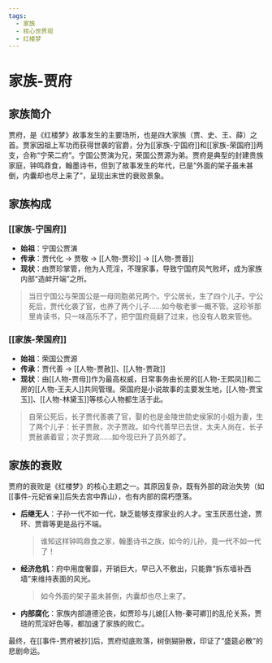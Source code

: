 ```yaml
---
tags:
  - 家族
  - 核心世界观
  - 红楼梦
---
```


# 家族-贾府

## 家族简介

贾府，是《红楼梦》故事发生的主要场所，也是四大家族（贾、史、王、薛）之首。贾家因祖上军功而获得世袭的官爵，分为[[家族-宁国府]]和[[家族-荣国府]]两支，合称“宁荣二府”。宁国公贾演为兄，荣国公贾源为弟。贾府是典型的封建贵族家庭，钟鸣鼎食，翰墨诗书，但到了故事发生的年代，已是“外面的架子虽未甚倒，内囊却也尽上来了”，呈现出末世的衰败景象。

## 家族构成

### [[家族-宁国府]]
*   **始祖**：宁国公贾演
*   **传承**：贾代化 -> 贾敬 -> [[人物-贾珍]] -> [[人物-贾蓉]]
*   **现状**：由贾珍掌管，他为人荒淫，不理家事，导致宁国府风气败坏，成为家族内部“造衅开端”之所。

> 当日宁国公与荣国公是一母同胞弟兄两个。宁公居长，生了四个儿子。宁公死后，贾代化袭了官，也养了两个儿子……如今敬老爹一概不管。这珍爷那里肯读书，只一味高乐不了，把宁国府竟翻了过来，也没有人敢来管他。

### [[家族-荣国府]]
*   **始祖**：荣国公贾源
*   **传承**：贾代善 -> [[人物-贾赦]]、[[人物-贾政]]
*   **现状**：由[[人物-贾母]]作为最高权威，日常事务由长房的[[人物-王熙凤]]和二房的[[人物-王夫人]]共同管理。荣国府是小说故事的主要发生地，[[人物-贾宝玉]]、[[人物-林黛玉]]等核心人物都生活于此。

> 自荣公死后，长子贾代善袭了官，娶的也是金陵世勋史侯家的小姐为妻，生了两个儿子：长子贾赦，次子贾政。如今代善早已去世，太夫人尚在，长子贾赦袭着官；次子贾政……如今现已升了员外郎了。

## 家族的衰败

贾府的衰败是《红楼梦》的核心主题之一。其原因复杂，既有外部的政治失势（如[[事件-元妃省亲]]后失去宫中靠山），也有内部的腐朽堕落。

*   **后继无人**：子孙一代不如一代，缺乏能够支撑家业的人才。宝玉厌恶仕途，贾环、贾蓉等更是品行不端。
    > 谁知这样钟鸣鼎食之家，翰墨诗书之族，如今的儿孙，竟一代不如一代了！
*   **经济危机**：府中用度奢靡，开销巨大，早已入不敷出，只能靠“拆东墙补西墙”来维持表面的风光。
    > 如今外面的架子虽未甚倒，内囊却也尽上来了。
*   **内部腐化**：家族内部道德沦丧，如贾珍与儿媳[[人物-秦可卿]]的乱伦关系，贾琏的荒淫好色等，都加速了家族的败亡。

最终，在[[事件-贾府被抄]]后，贾府彻底败落，树倒猢狲散，印证了“盛筵必散”的悲剧命运。
